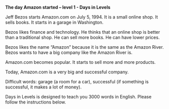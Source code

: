 <p><strong>The day Amazon started – level 1 - Days in Levels</strong></p>
<p>Jeff Bezos starts Amazon.com on July 5, 1994. It is a small online shop. It sells books. It starts in a garage in Washington.</p>
<p>Bezos likes finance and technology. He thinks that an online shop is better than a traditional shop. He can sell more books. He can have lower prices.</p>
<p>Bezos likes the name “Amazon” because it is the same as the Amazon River. Bezos wants to have a big company like the Amazon River is.</p>
<p>Amazon.com becomes popular. It starts to sell more and more products.</p>
<p>Today, Amazon.com is a very big and successful company.</p>
<p>Difficult words: garage (a room for a car), successful (if something is successful, it makes a lot of money).</p>
<p>Days in Levels is designed to teach you 3000 words in English. Please follow the instructions
below.</p>